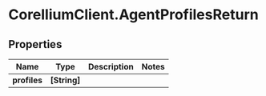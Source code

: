 # CorelliumClient.AgentProfilesReturn

## Properties

Name | Type | Description | Notes
------------ | ------------- | ------------- | -------------
**profiles** | **[String]** |  | 


